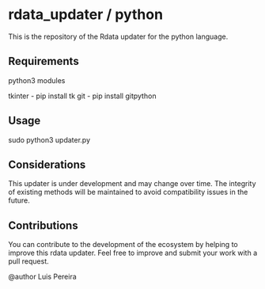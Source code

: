 # rdata_updater / python

This is the repository of the Rdata updater for the python language.

## Requirements

python3 modules

tkinter - pip install tk
git - pip install gitpython
 
## Usage

sudo python3 updater.py

## Considerations
This updater is under development and may change over time. The integrity of existing methods will be maintained to avoid compatibility issues in the future.

## Contributions
You can contribute to the development of the ecosystem by helping to improve this rdata updater. Feel free to improve and submit your work with a pull request.


@author Luis Pereira


